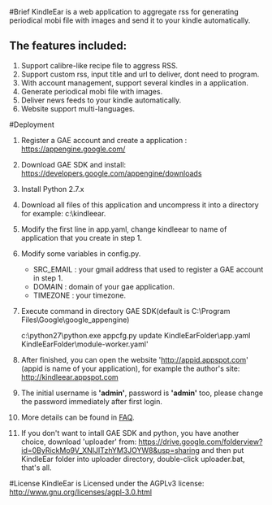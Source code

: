 #Brief
KindleEar is a web application to aggregate rss for generating periodical mobi file with images and send it to your kindle automatically.
## The features included:
1. Support calibre-like recipe file to aggress RSS.
2. Support custom rss, input title and url to deliver, dont need to program.
3. With account management, support several kindles in a application.
4. Generate periodical mobi file with images.
5. Deliver news feeds to your kindle automatically.
6. Website support multi-languages.
   

#Deployment
1. Register a GAE account and create a application : <https://appengine.google.com/>

2. Download GAE SDK and install: <https://developers.google.com/appengine/downloads>

3. Install Python 2.7.x

4. Download all files of this application and uncompress it into a directory for example: c:\kindleear.

5. Modify the first line in app.yaml, change kindleear to name of application that you create in step 1.

6. Modify some variables in config.py.
    * SRC_EMAIL : your gmail address that used to register a GAE account in step 1. 
    * DOMAIN    : domain of your gae application.
    * TIMEZONE  : your timezone.
 
7. Execute command in directory GAE SDK(default is C:\Program Files\Google\google_appengine)

	c:\python27\python.exe appcfg.py update KindleEarFolder\app.yaml KindleEarFolder\module-worker.yaml'

8. After finished, you can open the website 'http://appid.appspot.com' (appid is name of your application), for example the author's site: <http://kindleear.appspot.com>

9. The initial username is **'admin'**, password is **'admin'** too, please change the password immediately after first login.

10. More details can be found in [FAQ](static/faq_en.html).

11. If you don't want to intall GAE SDK and python, you have another choice, download 'uploader' from: <https://drive.google.com/folderview?id=0ByRickMo9V_XNlJITzhYM3JOYW8&usp=sharing> and then put KindleEar folder into uploader directory, double-click uploader.bat, that's all.
  
#License
   KindleEar is Licensed under the AGPLv3 license: <http://www.gnu.org/licenses/agpl-3.0.html>
   